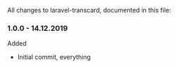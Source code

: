 All changes to laravel-transcard, documented in this file:

### 1.0.0 - 14.12.2019
Added
- Initial commit, everything